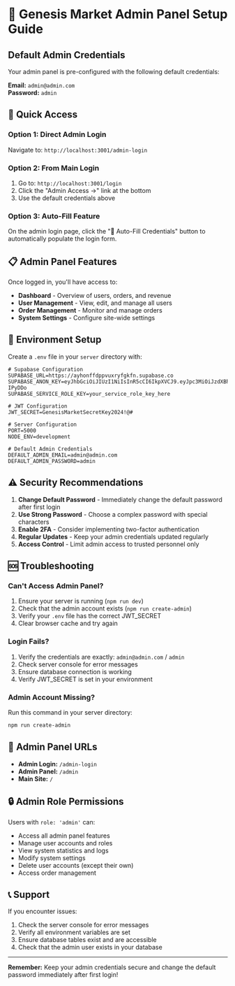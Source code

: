 # 🔐 Genesis Market Admin Panel Setup Guide

## Default Admin Credentials

Your admin panel is pre-configured with the following default credentials:

**Email:** `admin@admin.com`  
**Password:** `admin`

## 🚀 Quick Access

### Option 1: Direct Admin Login
Navigate to: `http://localhost:3001/admin-login`

### Option 2: From Main Login
1. Go to: `http://localhost:3001/login`
2. Click the "Admin Access →" link at the bottom
3. Use the default credentials above

### Option 3: Auto-Fill Feature
On the admin login page, click the "🔑 Auto-Fill Credentials" button to automatically populate the login form.

## 📋 Admin Panel Features

Once logged in, you'll have access to:

- **Dashboard** - Overview of users, orders, and revenue
- **User Management** - View, edit, and manage all users
- **Order Management** - Monitor and manage orders
- **System Settings** - Configure site-wide settings

## 🔧 Environment Setup

Create a `.env` file in your `server` directory with:

```env
# Supabase Configuration
SUPABASE_URL=https://ayhonffdppvuxryfgkfn.supabase.co
SUPABASE_ANON_KEY=eyJhbGciOiJIUzI1NiIsInR5cCI6IkpXVCJ9.eyJpc3MiOiJzdXBhYmFzZSIsInJlZiI6ImF5aG9uZmZkcHB2dXhyeWZna2ZuIiwicm9sZSI6ImFub24iLCJpYXQiOjE3NTYwMTkwMTQsImV4cCI6MjA3MTU5NTAxNH0.ClvlPrC64QgqKlaFkOyMzj8KMnbArddZWe_e-IPyDDo
SUPABASE_SERVICE_ROLE_KEY=your_service_role_key_here

# JWT Configuration
JWT_SECRET=GenesisMarketSecretKey2024!@#

# Server Configuration
PORT=5000
NODE_ENV=development

# Default Admin Credentials
DEFAULT_ADMIN_EMAIL=admin@admin.com
DEFAULT_ADMIN_PASSWORD=admin
```

## ⚠️ Security Recommendations

1. **Change Default Password** - Immediately change the default password after first login
2. **Use Strong Password** - Choose a complex password with special characters
3. **Enable 2FA** - Consider implementing two-factor authentication
4. **Regular Updates** - Keep your admin credentials updated regularly
5. **Access Control** - Limit admin access to trusted personnel only

## 🆘 Troubleshooting

### Can't Access Admin Panel?
1. Ensure your server is running (`npm run dev`)
2. Check that the admin account exists (`npm run create-admin`)
3. Verify your `.env` file has the correct JWT_SECRET
4. Clear browser cache and try again

### Login Fails?
1. Verify the credentials are exactly: `admin@admin.com` / `admin`
2. Check server console for error messages
3. Ensure database connection is working
4. Verify JWT_SECRET is set in your environment

### Admin Account Missing?
Run this command in your server directory:
```bash
npm run create-admin
```

## 📱 Admin Panel URLs

- **Admin Login:** `/admin-login`
- **Admin Panel:** `/admin`
- **Main Site:** `/`

## 🔒 Admin Role Permissions

Users with `role: 'admin'` can:
- Access all admin panel features
- Manage user accounts and roles
- View system statistics and logs
- Modify system settings
- Delete user accounts (except their own)
- Access order management

## 📞 Support

If you encounter issues:
1. Check the server console for error messages
2. Verify all environment variables are set
3. Ensure database tables exist and are accessible
4. Check that the admin user exists in your database

---

**Remember:** Keep your admin credentials secure and change the default password immediately after first login!
